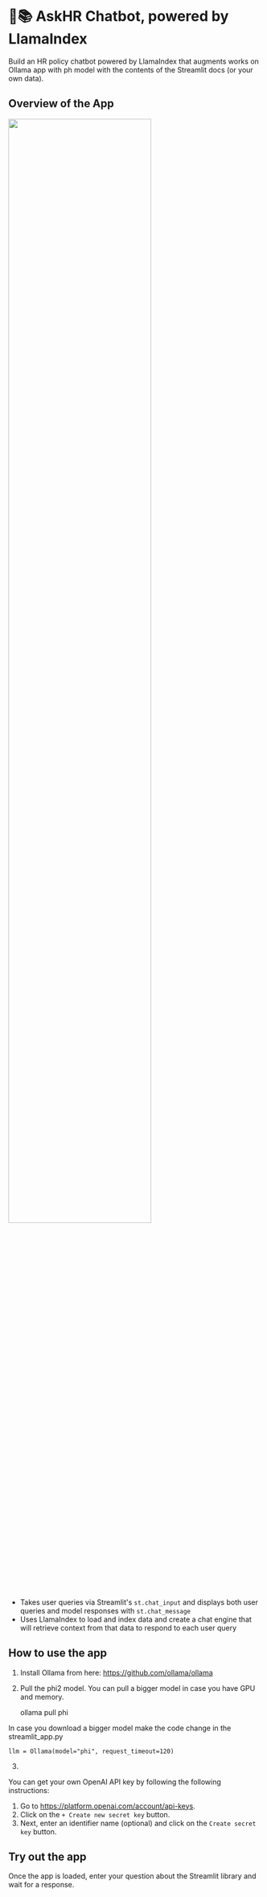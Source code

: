 # 🦙📚 AskHR Chatbot, powered by LlamaIndex

Build an HR policy chatbot powered by LlamaIndex that augments works on Ollama app with ph model with the contents of the Streamlit docs (or your own data).

## Overview of the App

<img src="app.png" width="75%">

- Takes user queries via Streamlit's `st.chat_input` and displays both user queries and model responses with `st.chat_message`
- Uses LlamaIndex to load and index data and create a chat engine that will retrieve context from that data to respond to each user query

## How to use the app

1. Install Ollama from here: https://github.com/ollama/ollama
2. Pull the phi2 model. You can pull a bigger model in case you have GPU and memory.

    ollama pull phi

In case you download a bigger model make the code change in the streamlit_app.py

    llm = Ollama(model="phi", request_timeout=120)

3.


You can get your own OpenAI API key by following the following instructions:
1. Go to https://platform.openai.com/account/api-keys.
2. Click on the `+ Create new secret key` button.
3. Next, enter an identifier name (optional) and click on the `Create secret key` button.

## Try out the app

Once the app is loaded, enter your question about the Streamlit library and wait for a response.